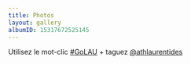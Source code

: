 ```yaml
---
title: Photos
layout: gallery
albumID: 15317672525145
---
```


Utilisez le mot-clic [#GoLAU](https://www.instagram.com/explore/tags/golau/) + taguez [@athlaurentides](https://www.instagram.com/athlaurentides)

<!--* [Jour 1 (28 juillet 2018)](2018/jour-1)-->
<!--* [Jour 2 (29 juillet 2018)](2018/jour-2)-->
<!--* [Jour 3 (30 juillet 2018)](2018/jour-3)-->
<!--* [Jour 4 (31 juillet 2018)](2018/jour-4)-->
